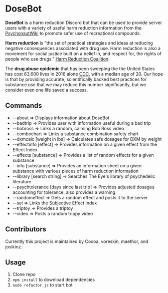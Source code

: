 # DoseBot

**DoseBot** is a harm reduction Discord bot that can be used to provide server users with a variety of useful harm reduction information from the [PsychonautWiki](https://www.psychonautwiki.org) to promote safer use of recreational compounds.

**Harm reduction** is "the set of practical strategies and ideas at reducing negative consequences associated with drug use. Harm reduction is also a movement for social justice built on a belief in, and respect for, the rights of people who use drugs." [Harm Reduction Coalition](http://harmreduction.org/about-us/principles-of-harm-reduction/).

The **drug abuse epidemic** that has been sweeping the the United States has cost 63,600 lives in 2016 alone [CDC](https://www.cdc.gov/nchs/products/databriefs/db294.htm), with a median age of 20. Our hope is that by providing accurate, scientifically backed best practices for substance use that we may reduce this number significantly, but we consider even one life saved a success.

## Commands
- --about => Displays information about DoseBot
- --badtrip => Provides user with information useful during a bad trip
- --bobross => Links a random, calming Bob Ross video
- --combochart => Links a substance combination safety chart
- --dxmcalc [weight in lbs] => Calculates safe dosages for DXM by weight
- --effectinfo [effect] => Provides information on a given effect from the Effect Index
- --effects [substance] => Provides a list of random effects for a given substance
- --info [substance] => Provides an information sheet on a given substance with various pieces of harm reduction information
- --library [search string] => Searches The Eye's library of psychedelic literature
- --psychtolerance [days since last trip] => Provides adjusted dosages accounting for tolerance, also provides a warning
- --randomeffect => Gets a random effect and posts it to the server
- --sei => Links the Subjective Effect Index
- --triptoy => Provides a triptoy
- --video => Posts a random trippy video

## Contributors

Currently this project is maintained by Cocoa, voreskin, maethor, and josikinz. 

## Usage

1. Clone repo
2. `npm install` to download dependencies
3. `node refactor.js` to start bot